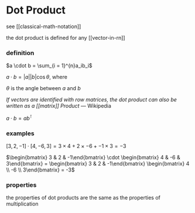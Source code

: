 # Dot Product

see [[classical-math-notation]]

the dot product is defined for any [[vector-in-rn]]

### definition

$a \cdot b = \sum_{i = 1}^{n}a_ib_i$

$a \cdot b = |a||b|\cos \theta$, where

$\theta$ is the angle between $a$ and $b$

_If vectors are identified with row matrices, the dot product can also be written as a [[matrix]] Product_ — Wikipedia

$a \cdot b = ab^\intercal$

### examples

$[3, 2, -1] \cdot [4, -6, 3] = 3 \times 4 + 2 \times -6 + -1 \times 3 = -3$

$\begin{bmatrix} 3 & 2 & -1\end{bmatrix} \cdot \begin{bmatrix} 4 & -6 & 3\end{bmatrix} = \begin{bmatrix} 3 & 2 & -1\end{bmatrix} \begin{bmatrix} 4 \\ -6 \\ 3\end{bmatrix} = -3$

### properties

the properties of dot products are the same as the properties of multiplication
